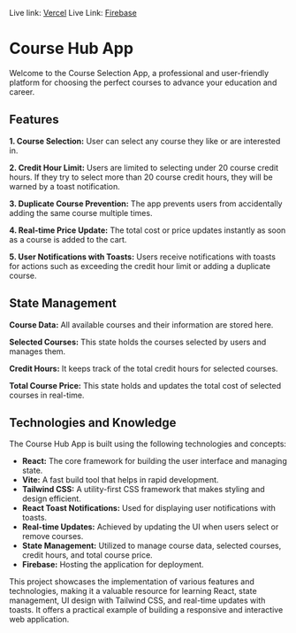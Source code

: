 Live link: [Vercel](https://course-hub-nu.vercel.app/)
Live Link: [Firebase](https://phcoursehubassignment.web.app/)

# Course Hub App

Welcome to the Course Selection App, a professional and user-friendly platform for choosing the perfect courses to advance your education and career.

## Features

**1. Course Selection:**
User can select any course they like or are interested in.

**2. Credit Hour Limit:**
Users are limited to selecting under 20 course credit hours. If they try to select more than 20 course credit hours, they will be warned by a toast notification.

**3. Duplicate Course Prevention:**
The app prevents users from accidentally adding the same course multiple times.

**4. Real-time Price Update:**
The total cost or price updates instantly as soon as a course is added to the cart.

**5. User Notifications with Toasts:**
Users receive notifications with toasts for actions such as exceeding the credit hour limit or adding a duplicate course.

## State Management

**Course Data:**
All available courses and their information are stored here.

**Selected Courses:**
This state holds the courses selected by users and manages them.

**Credit Hours:**
It keeps track of the total credit hours for selected courses.

**Total Course Price:**
This state holds and updates the total cost of selected courses in real-time.

## Technologies and Knowledge

The Course Hub App is built using the following technologies and concepts:

- **React:** The core framework for building the user interface and managing state.
- **Vite:** A fast build tool that helps in rapid development.
- **Tailwind CSS:** A utility-first CSS framework that makes styling and design efficient.
- **React Toast Notifications:** Used for displaying user notifications with toasts.
- **Real-time Updates:** Achieved by updating the UI when users select or remove courses.
- **State Management:** Utilized to manage course data, selected courses, credit hours, and total course price.
- **Firebase:** Hosting the application for deployment.

This project showcases the implementation of various features and technologies, making it a valuable resource for learning React, state management, UI design with Tailwind CSS, and real-time updates with toasts. It offers a practical example of building a responsive and interactive web application.

